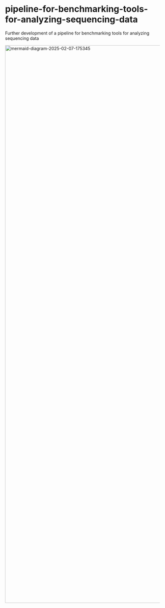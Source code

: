 # pipeline-for-benchmarking-tools-for-analyzing-sequencing-data
Further development of a pipeline for benchmarking tools for analyzing sequencing data

<img width="1817" alt="mermaid-diagram-2025-02-07-175345" src="https://github.com/user-attachments/assets/97e5ef1b-4776-49ea-9fc1-62e0ea186de8" />
